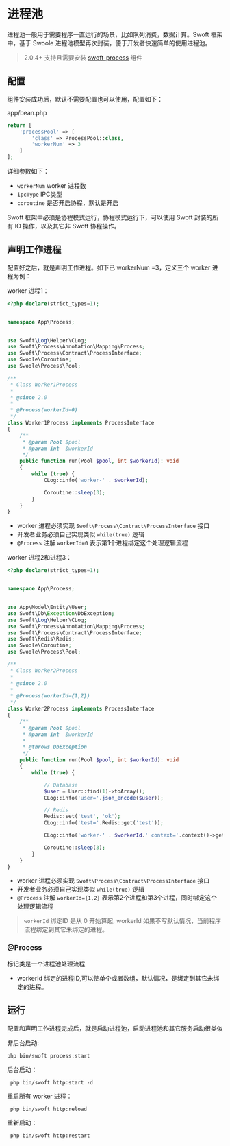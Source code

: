 # 进程池

进程池一般用于需要程序一直运行的场景，比如队列消费，数据计算。Swoft 框架中，基于 Swoole 进程池模型再次封装，便于开发者快速简单的使用进程池。

> 2.0.4+ 支持且需要安装 [swoft-process](index.md) 组件

## 配置

组件安装成功后，默认不需要配置也可以使用，配置如下：

app/bean.php

```php
return [
    'processPool' => [
        'class' => ProcessPool::class,
        'workerNum' => 3
    ]
];
```

详细参数如下：

- `workerNum` worker 进程数
- `ipcType`  IPC类型
- `coroutine` 是否开启协程，默认是开启

<p class="tip"> Swoft 框架中必须是协程模式运行，协程模式运行下，可以使用 Swoft 封装的所有 IO 操作，以及其它非 Swoft 协程操作。</p>


## 声明工作进程

配置好之后，就是声明工作进程。如下已 workerNum =3，定义三个 worker 进程为例：

worker 进程1：

```php
<?php declare(strict_types=1);


namespace App\Process;


use Swoft\Log\Helper\CLog;
use Swoft\Process\Annotation\Mapping\Process;
use Swoft\Process\Contract\ProcessInterface;
use Swoole\Coroutine;
use Swoole\Process\Pool;

/**
 * Class Worker1Process
 *
 * @since 2.0
 *
 * @Process(workerId=0)
 */
class Worker1Process implements ProcessInterface
{
    /**
     * @param Pool $pool
     * @param int  $workerId
     */
    public function run(Pool $pool, int $workerId): void
    {
        while (true) {
            CLog::info('worker-' . $workerId);

            Coroutine::sleep(3);
        }
    }
}
```

- worker 进程必须实现 `Swoft\Process\Contract\ProcessInterface` 接口
- 开发者业务必须自己实现类似 `while(true)` 逻辑
- `@Process` 注解 `workerId=0` 表示第1个进程绑定这个处理逻辑流程


worker 进程2和进程3：

```php
<?php declare(strict_types=1);


namespace App\Process;


use App\Model\Entity\User;
use Swoft\Db\Exception\DbException;
use Swoft\Log\Helper\CLog;
use Swoft\Process\Annotation\Mapping\Process;
use Swoft\Process\Contract\ProcessInterface;
use Swoft\Redis\Redis;
use Swoole\Coroutine;
use Swoole\Process\Pool;

/**
 * Class Worker2Process
 *
 * @since 2.0
 *
 * @Process(workerId={1,2})
 */
class Worker2Process implements ProcessInterface
{
    /**
     * @param Pool $pool
     * @param int  $workerId
     *
     * @throws DbException
     */
    public function run(Pool $pool, int $workerId): void
    {
        while (true) {

            // Database
            $user = User::find(1)->toArray();
            CLog::info('user='.json_encode($user));

            // Redis
            Redis::set('test', 'ok');
            CLog::info('test='.Redis::get('test'));

            CLog::info('worker-' . $workerId.' context='.context()->getWorkerId());

            Coroutine::sleep(3);
        }
    }
}
```

- worker 进程必须实现 `Swoft\Process\Contract\ProcessInterface` 接口
- 开发者业务必须自己实现类似 `while(true)` 逻辑
- `@Process` 注解 `workerId={1,2}` 表示第2个进程和第3个进程，同时绑定这个处理逻辑流程

> `workerId` 绑定ID 是从 0 开始算起, workerId 如果不写默认情况，当前程序流程绑定到其它未绑定的进程。

### @Process

标记类是一个进程池处理流程

- workerId 绑定的进程ID,可以使单个或者数组，默认情况，是绑定到其它未绑定的进程。

## 运行

配置和声明工作进程完成后，就是启动进程池，启动进程池和其它服务启动很类似

非后台启动:

```
php bin/swoft process:start
```

后台启动：

```
 php bin/swoft http:start -d
```

重启所有 worker 进程：

```
 php bin/swoft http:reload
```

重新启动：

```
 php bin/swoft http:restart
```